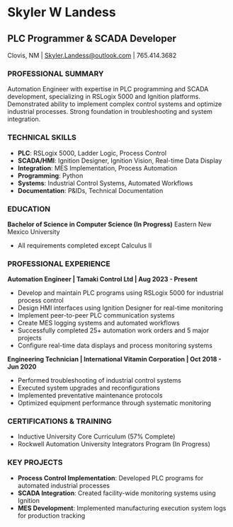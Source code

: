 # Skyler W Landess
## PLC Programmer & SCADA Developer
Clovis, NM | Skyler.Landess@outlook.com | 765.414.3682

### PROFESSIONAL SUMMARY

Automation Engineer with expertise in PLC programming and SCADA development, specializing in RSLogix 5000 and Ignition platforms. Demonstrated ability to implement complex control systems and optimize industrial processes. Strong foundation in troubleshooting and system integration.

### TECHNICAL SKILLS

-   **PLC**: RSLogix 5000, Ladder Logic, Process Control
-   **SCADA/HMI**: Ignition Designer, Ignition Vision, Real-time Data Display
-   **Integration**: MES Implementation, Process Automation
-   **Programming**: Python
-   **Systems**: Industrial Control Systems, Automated Workflows
-   **Documentation**: P&IDs, Technical Documentation

### EDUCATION

**Bachelor of Science in Computer Science (In Progress)** Eastern New Mexico University

-   All requirements completed except Calculus II

### PROFESSIONAL EXPERIENCE

**Automation Engineer | Tamaki Control Ltd | Aug 2023 - Present**

-   Develop and maintain PLC programs using RSLogix 5000 for industrial process control
-   Design HMI interfaces using Ignition Designer for real-time monitoring
-   Implement peer-to-peer PLC communication systems
-   Create MES logging systems and automated workflows
-   Successfully completed 25+ automation work orders and 5 major projects
-   Configure real-time data displays and process monitoring systems

**Engineering Technician | International Vitamin Corporation | Oct 2018 - Jun 2020**

-   Performed troubleshooting of industrial control systems
-   Executed system upgrades and reconfigurations
-   Implemented preventative maintenance protocols
-   Optimized equipment performance through systematic monitoring

### CERTIFICATIONS & TRAINING

-   Inductive University Core Curriculum (57% Complete)
-   Rockwell Automation University Integrators Program (In Progress)

### KEY PROJECTS

-   **Process Control Implementation**: Developed PLC programs for automated industrial processes
-   **SCADA Integration**: Created facility-wide monitoring systems using Ignition
-   **MES Development**: Implemented manufacturing execution system logs for production tracking